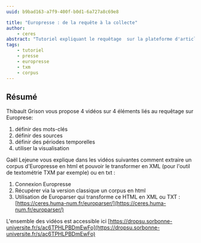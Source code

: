 ```yaml
---
uuid: b9bad163-a7f9-400f-b0d1-6a727a8c69e8

title: "Europresse : de la requête à la collecte"
author:
    - ceres
abstract: "Tutoriel expliquant le requêtage  sur la plateforme d'articles de Presse Europresse et comment en extraire un corpus qui puisse servir dans des outils de textométrie."
tags:
    - tutoriel
    - presse
    - europresse
    - txm
    - corpus
---
```


## Résumé

Thibault Grison vous propose 4 vidéos sur 4 éléments liés au requêtage sur Europrese:

1. définir des mots-clés
2. définir des sources
3. définir des périodes temporelles
4. utiliser la visualisation


 Gaël Lejeune vous explique dans les vidéos suivantes comment extraire un corpus d'Europresse en html et pouvoir le transformer en XML (pour l'outil de textométrie TXM par exemple) ou en txt :

1. Connexion Europresse
 2. Récupérer via la version classique un corpus en html
 3. Utilisation de Europarser qui transforme ce HTML en XML ou TXT : [https://ceres.huma-num.fr/europarser/](https://ceres.huma-num.fr/europarser/) 

 L'ensemble des vidéos est accessible ici [https://dropsu.sorbonne-universite.fr/s/ac6TPHLPBDmEwFo](https://dropsu.sorbonne-universite.fr/s/ac6TPHLPBDmEwFo)

<!--
Vidéos en Mkv qui ne passent pas sur Firefox
4 de Thibault
     <video width="320" height="240" controls>
        <source src="https://dropsu.sorbonne-universite.fr/s/ac6TPHLPBDmEwFo/download?path=%2F&files=1_D%C3%A9finir_Mots_Cl%C3%A9s.mkv&downloadStartSecret=zj8oqilj36d" type="video/mkv">
        Download the
        <a href="https://dropsu.sorbonne-universite.fr/s/ac6TPHLPBDmEwFo/download?path=%2F&files=1_D%C3%A9finir_Mots_Cl%C3%A9s.mkv&downloadStartSecret=zj8oqilj36d">MKV</a>
        video.
    </video>
    
     <video width="320" height="240" controls>
        <source src="https://dropsu.sorbonne-universite.fr/s/ac6TPHLPBDmEwFo/download?path=%2F&files=2_D%C3%A9finir_Sources.mkv&downloadStartSecret=kthh4m43qzb" type="video/mkv">
        Download the
        <a href="https://dropsu.sorbonne-universite.fr/s/ac6TPHLPBDmEwFo/download?path=%2F&files=2_D%C3%A9finir_Sources.mkv&downloadStartSecret=kthh4m43qzb">MKV</a>
        video.
    </video>
    
     <video width="320" height="240" controls>
        <source src="https://dropsu.sorbonne-universite.fr/s/ac6TPHLPBDmEwFo/download?path=%2F&files=3_D%C3%A9finir_Dates.mkv&downloadStartSecret=wgn953bs63" type="video/mkv">
        Download the
        <a href="https://dropsu.sorbonne-universite.fr/s/ac6TPHLPBDmEwFo/download?path=%2F&files=3_D%C3%A9finir_Dates.mkv&downloadStartSecret=wgn953bs63">MKV</a>
        video.
    </video>
    
     <video width="320" height="240" controls>
        <source src="https://dropsu.sorbonne-universite.fr/s/ac6TPHLPBDmEwFo/download?path=%2F&files=4_Bonus_Visualisation.mkv&downloadStartSecret=gbj50m27y9f" type="video/mkv">
        Download the
        <a href="https://dropsu.sorbonne-universite.fr/s/ac6TPHLPBDmEwFo/download?path=%2F&files=4_Bonus_Visualisation.mkv&downloadStartSecret=gbj50m27y9f">MKV</a>
        video.
    </video>
3 de Gaël


     <video width="320" height="240" controls>
        <source src="https://dropsu.sorbonne-universite.fr/s/ac6TPHLPBDmEwFo/download?path=%2F&files=Parsing_1_Connexion_europresse.mkv&downloadStartSecret=h5v4qd5fojj" type="video/mkv">
        Download the
        <a href="https://dropsu.sorbonne-universite.fr/s/ac6TPHLPBDmEwFo/download?path=%2F&files=Parsing_1_Connexion_europresse.mkv&downloadStartSecret=h5v4qd5fojj">MKV</a>
        video.
    </video>
    
     <video width="320" height="240" controls>
        <source src="https://dropsu.sorbonne-universite.fr/s/ac6TPHLPBDmEwFo/download?path=%2F&files=Parsing_2_Format-html.mkv&downloadStartSecret=xxpf79vvs2j" type="video/mkv">
        Download the
        <a href="https://dropsu.sorbonne-universite.fr/s/ac6TPHLPBDmEwFo/download?path=%2F&files=Parsing_2_Format-html.mkv&downloadStartSecret=xxpf79vvs2j">MKV</a>
        video.
    </video>
    
     <video width="320" height="240" controls>
        <source src="https://dropsu.sorbonne-universite.fr/s/ac6TPHLPBDmEwFo/download?path=%2F&files=Parsing_3_Europarser.mkv&downloadStartSecret=mzb6xo36a7" type="video/mkv">
        Download the
        <a href="https://dropsu.sorbonne-universite.fr/s/ac6TPHLPBDmEwFo/download?path=%2F&files=Parsing_3_Europarser.mkv&downloadStartSecret=mzb6xo36a7">MKV</a>
        video.
    </video>
-->

